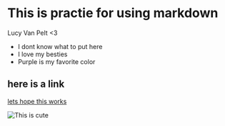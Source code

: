 # This is practie for using markdown

Lucy Van Pelt <3

- I dont know what to put here
- I love my besties
- Purple is my favorite color

## here is a link 
[lets hope this works](cworst.github.io)

![This is cute](https://www.google.com/url?sa=i&url=https%3A%2F%2Fen.wikipedia.org%2Fwiki%2FLucy_Van_Pelt&psig=AOvVaw0pT7u7cOJizF7AYVM88Sot&ust=1728489515029000&source=images&cd=vfe&opi=89978449&ved=0CBQQjRxqFwoTCMiQxLKT_4gDFQAAAAAdAAAAABAK)
